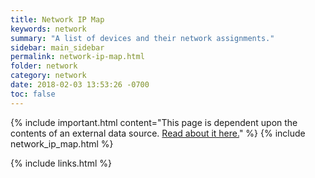 ```yaml
---
title: Network IP Map
keywords: network
summary: "A list of devices and their network assignments."
sidebar: main_sidebar
permalink: network-ip-map.html
folder: network
category: network
date: 2018-02-03 13:53:26 -0700
toc: false
---
```

{% include important.html content="This page is dependent upon the contents of an external data source. [Read about it here.](network-ip-map-details)" %}
{% include network_ip_map.html %}

{% include links.html %}
